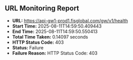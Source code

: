 ## URL Monitoring Report

- **URL:** https://api-gw1-prod1.fisglobal.com/gw/v1/health
- **Start Time:** 2025-08-11T14:59:50.409443
- **End Time:** 2025-08-11T14:59:50.550413
- **Total Time Taken:** 0.14097 seconds
- **HTTP Status Code:** 403
- **Status:** Failure
- **Failure Reason:** HTTP Status Code: 403

